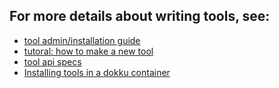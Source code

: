 

## For more details about writing tools, see:

- [tool admin/installation guide](tools.md)
- [tutoral: how to make a new tool](tool-api-tutorial.md)
- [tool api specs](tool-api.md)
- [Installing tools in a dokku container](dokku-tool-installation.md)
